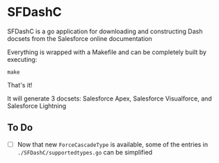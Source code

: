 SFDashC
=======

SFDashC is a go application for downloading and constructing Dash docsets from the Salesforce online documentation

Everything is wrapped with a Makefile and can be completely built by executing:

    make

That's it!

It will generate 3 docsets: Salesforce Apex, Salesforce Visualforce, and Salesforce Lightning

To Do
-----

 - [ ] Now that new `ForceCascadeType` is available, some of the entries in `./SFDashC/supportedtypes.go` can be simplified
